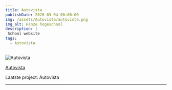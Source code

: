 ```yaml
---
title: Autovista
publishDate: 2020-03-04 00:00:00
img: /assets/Autovista/autovista.png
img_alt: Hanze hogeschool
description: |
 School website
tags:
  - Autovista
---
```


![Autovista](/assets/Autovista/autovista_2.png)


[Autovista](https://forza-motorsport-autovista.vercel.app/)

Laatste project: Autovista

---


